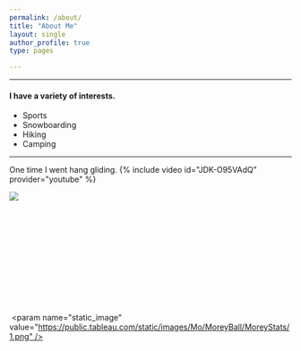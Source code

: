```yaml
---
permalink: /about/
title: "About Me"
layout: single
author_profile: true
type: pages

---
```


------
#### I have a variety of interests. 
* Sports
* Snowboarding
* Hiking
* Camping

    
 
------
One time I went hang gliding.
{% include video id="JDK-O95VAdQ" provider="youtube" %}


<div><noscript><a href='#'><img alt=' ' src='https:&#47;&#47;public.tableau.com&#47;static&#47;images&#47;Mo&#47;MoreyBall&#47;MoreyStats&#47;1_rss.png' style='border: none' /></a></noscript><object width="300" height="150">

 <param name="host_url" value="https%3A%2F%2Fpublic.tableau.com%2F" />

 <param name="embed_code_version" value="3" />

 <param name="site_root" value="" />

 <param name="name" value="MoreyBall/MoreyStats" />

 <param name="tabs" value="no" />

 <param name="toolbar" value="yes" />

 <param name="static_image" value="https://public.tableau.com/static/images/Mo/MoreyBall/MoreyStats/1.png" />

 <param name="animate_transition" value="yes" />

 <param name="display_static_image" value="yes" />

 <param name="display_spinner" value="yes" />

 <param name="display_overlay" value="yes" />

 <param name="display_count" value="yes" />

 </object></div>
 
 <script type='text/javascript'>                    var divElement = document.getElementById('viz1554246129796');                    var vizElement = divElement.getElementsByTagName('object')[0];                    vizElement.style.width='800px';vizElement.style.height='627px';                    var scriptElement = document.createElement('script');                    scriptElement.src = 'https://public.tableau.com/javascripts/api/viz_v1.js';                    vizElement.parentNode.insertBefore(scriptElement, vizElement);                </script>

